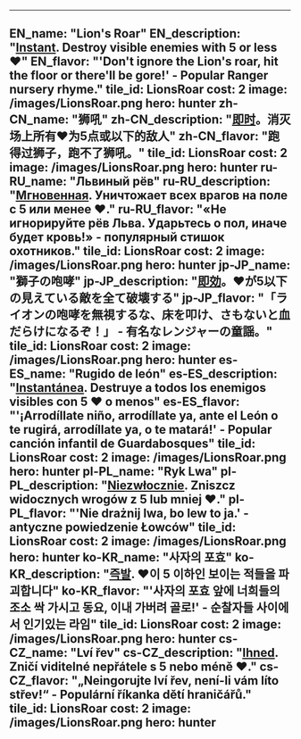---

EN_name: "Lion's Roar"
EN_description: "<u><u>Instant</u></u>. Destroy visible enemies with 5 or less ❤️"
EN_flavor: "'Don't ignore the Lion's roar, hit the floor or there'll be gore!' - Popular Ranger nursery rhyme."
tile_id: LionsRoar
cost: 2
image: /images/LionsRoar.png
hero: hunter
zh-CN_name: "狮吼"
zh-CN_description: "<u><u>即时</u></u>。消灭场上所有❤️为5点或以下的敌人"
zh-CN_flavor: "跑得过狮子，跑不了狮吼。"
tile_id: LionsRoar
cost: 2
image: /images/LionsRoar.png
hero: hunter
ru-RU_name: "Львиный рёв"
ru-RU_description: "<u><u>Мгновенная</u></u>. Уничтожает всех врагов на поле с 5 или менее ❤️."
ru-RU_flavor: "«Не игнорируйте рёв Льва. Ударьтесь о пол, иначе будет кровь!» - популярный стишок охотников."
tile_id: LionsRoar
cost: 2
image: /images/LionsRoar.png
hero: hunter
jp-JP_name: "獅子の咆哮"
jp-JP_description: "<u><u>即効</u></u>。❤️が5以下の見えている敵を全て破壊する"
jp-JP_flavor: "「ライオンの咆哮を無視するな、床を叩け、さもないと血だらけになるぞ！」 - 有名なレンジャーの童謡。"
tile_id: LionsRoar
cost: 2
image: /images/LionsRoar.png
hero: hunter
es-ES_name: "Rugido de león"
es-ES_description: "<u><u>Instantánea</u></u>. Destruye a todos los enemigos visibles con 5 ❤️ o menos"
es-ES_flavor: "'¡Arrodíllate niño, arrodíllate ya, ante el León o te rugirá, arrodíllate ya, o te matará!' - Popular canción infantil de Guardabosques"
tile_id: LionsRoar
cost: 2
image: /images/LionsRoar.png
hero: hunter
pl-PL_name: "Ryk Lwa"
pl-PL_description: "<u><u>Niezwłocznie</u></u>. Zniszcz widocznych wrogów z 5 lub mniej ❤️."
pl-PL_flavor: "'Nie drażnij lwa, bo lew to ja.' - antyczne powiedzenie Łowców"
tile_id: LionsRoar
cost: 2
image: /images/LionsRoar.png
hero: hunter
ko-KR_name: "사자의 포효"
ko-KR_description: "<u><u>즉발</u></u>. ❤️이 5 이하인 보이는 적들을 파괴합니다"
ko-KR_flavor: "'사자의 포효 앞에 너희들의 조소 싹 가시고 동요, 이내 가버려 골로!' - 순찰자들 사이에서 인기있는 라임"
tile_id: LionsRoar
cost: 2
image: /images/LionsRoar.png
hero: hunter
cs-CZ_name: "Lví řev"
cs-CZ_description: "<u><u>Ihned</u></u>. Zničí viditelné nepřátele s 5 nebo méně ❤️."
cs-CZ_flavor: "„Neingorujte lví řev, není-li vám líto střev!“ - Populární říkanka dětí hraničářů."
tile_id: LionsRoar
cost: 2
image: /images/LionsRoar.png
hero: hunter
---